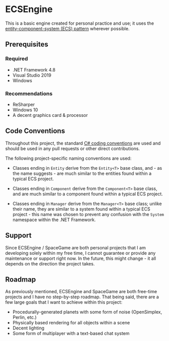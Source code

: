 # ECSEngine

This is a basic engine created for personal practice and use; it uses the [entity-component-system (ECS) pattern](http://t-machine.org/index.php/2007/11/11/entity-systems-are-the-future-of-mmog-development-part-2/) wherever possible.

## Prerequisites

### Required

- .NET Framework 4.8
- Visual Studio 2019
- Windows

### Recommendations

- ReSharper
- Windows 10
- A decent graphics card & processor

## Code Conventions

Throughout this project, the standard [C# coding conventions](https://docs.microsoft.com/en-us/dotnet/csharp/programming-guide/inside-a-program/coding-conventions) are used and should be used in any pull requests or other direct contributions.

The following project-specific naming conventions are used:

- Classes ending in `Entity` derive from the `Entity<T>` base class, and - as the name suggests - are much similar to the entities found within a typical ECS project.

- Classes ending in `Component` derive from the `Component<T>` base class, and are much similar to a component found within a typical ECS project.

- Classes ending in `Manager` derive from the `Manager<T>` base class; unlike their name, they are similar to a system found within a typical ECS project - this name was chosen to prevent any confusion with the `System` namespace within the .NET Framework.

## Support

Since ECSEngine / SpaceGame are both personal projects that I am developing solely within my free time, I cannot guarantee or provide any maintenance or support right now.  In the future, this might change - it all depends on the direction the project takes.

## Roadmap

As previously mentioned, ECSEngine and SpaceGame are both free-time projects and I have no step-by-step roadmap.  That being said, there are a few large goals that I want to achieve within this project:

- Procedurally-generated planets with some form of noise (OpenSimplex, Perlin, etc.)
- Physically based rendering for all objects within a scene
- Decent lighting
- Some form of multiplayer with a text-based chat system
